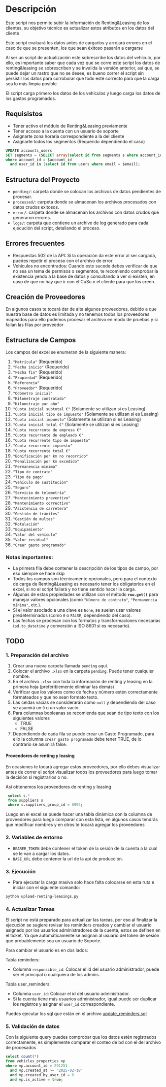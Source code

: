# Descripción

Este script nos permite subir la información de Renting&Leasing de los clientes, su objetivo técnico es actualizar estos
atributos
en los datos del cliente

Este script evaluará los datos antes de cargarlos y arrojará errores en el caso de que se presenten, los que sean
éxitoso pasarán a cargarse

Al ser un script de actualización este sobrescribe los datos del vehículo, por ello,
es importante saber que cada vez que se corre este script los datos de renting&leasing se sobrescriben y se invalida la
versión anterior,
así que, se puede dejar un rastro que no se desee, es bueno correr el script sin persistir los datos para corroborar que
todo esté correcto para
que la carga sea lo más limpia posible.

El script carga primero los datos de los vehículos y luego carga los datos de los gastos programados.

## Requisistos

- Tener activo el módulo de Renting&Leasing previamente
- Tener acceso a la cuenta con un usuario de soporte
- Asignarte zona horaria correspondiente a la del cliente
- Asignarte todos los segmentos (Requerido dependiendo el caso)

```sql
UPDATE accounts_users
SET segments = (SELECT array(select id from segments s where account_id = $account_id))
where account_id = $account_id
  and user_id in (select id from users where email = $email);
```

## Estructura del Proyecto

- `pending/`: carpeta donde se colocan los archivos de datos pendientes de procesar.
- `processed/`: carpeta donde se almacenan los archivos procesados con datos crudos exitosos.
- `error/`: carpeta donde se almacenan los archivos con datos crudos que generaron errores.
- `logs/`: carpeta que contiene un archivo de log generado para cada ejecución del script, detallando el proceso.

## Errores frecuentes

- Respuestas 502 de la API: Si la operación da este error al ser cargada, puedes repetir el proceso con el archivo de
  error
- Vehículos no encontrados: Cuando esto sucede debes verificar de que no sea un tema de permisos o segmentos, te
  recomiendo comprobar la existencia
  yendo a la base de datos y consultando a ver si existen, en caso de que no hay que ir con el CuSu o el cliente para
  que los creen.

## Creación de Proveedores

En algunos casos te tocará dar de alta algunos proveedores, debido a que nuestra base de datos es limitada y no tenemos
todos los proveedores mapeados
para ello podemos procesar el archivo en modo de pruebas y si fallan las filas por proveedor

## Estructura de Campos

Los campos del excel se enumeran de la siguiente manera:

1. `"Matrícula"` (Requerido)
2. `"Fecha inicio"` (Requerido)
3. `"Fecha fin"` (Requerido)
4. `"Propiedad"` (Requerido)
5. `"Referencia"`
6. `"Proveedor"` (Requerido)
7. `"Odómetro inicial"`
8. `"Kilometraje contratado"`
9. `"Kilometraje por año"`
10. `"Cuota inicial subtotal €"` (Solamente se utilizan si es Leasing)
11. `"Cuota inicial tipo de impuesto"` (Solamente se utilizan si es Leasing)
12. `"Cuota inicial impuesto"` (Solamente se utilizan si es Leasing)
13. `"Cuota inicial total €"` (Solamente se utilizan si es Leasing)
14. `"Cuota recurrente de empresa €"`
15. `"Cuota recurrente de empleado €"`
16. `"Cuota recurrente tipo de impuesto"`
17. `"Cuota recurrente impuesto"`
18. `"Cuota recurrente total €"`
19. `"Bonificación por km no recorrido"`
20. `"Penalización por km excedido"`
21. `"Permanencia mínima"`
22. `"Tipo de contrato"`
23. `"Tipo de pago"`
24. `"Vehículo de sustitución"`
25. `"Seguro"`
26. `"Servicio de telemetría"`
27. `"Mantenimiento preventivo"`
28. `"Mantenimiento correctivo"`
29. `"Asistencia de carretera"`
30. `"Gestión de trámites"`
31. `"Gestión de multas"`
32. `"Rotulación"`
33. `"Equipamiento"`
34. `"Valor del vehículo"`
35. `"Valor residual"`
36. `"Crear gasto programado"`

### Notas importantes:

- La primera fila debe contener la descripción de los tipos de campo, por eso siempre se hace skip
- Todos los campos son técnicamente opcionales, pero para el contexto de carga de Renting&Leasing es necesario tener los
  obligatorios en el excel, si no el script fallará y no tiene sentido hacer la carga.
- Algunas de estas propiedades se utilizan con el método **`row.get()`** para manejar valores opcionales (como
  `"Número de contrato"`, `"Permanencia mínima"`, etc.).
- Si el valor asociado a una clave es `None`, se suelen usar valores predeterminados (como `0` o `FALSE`, dependiendo
  del caso).
- Las fechas se procesan con los formatos y transformaciones necesarias (`pd.to_datetime` y conversión a ISO 8601 si es
  necesario).

## TODO

### 1. Preparación del archivo

1. Crear una nueva carpeta llamada `pending` aquí.
2. Colocar el archivo `.xlsx` en la carpeta `pending`. Puede tener cualquier nombre.
3. En el archivo `.xlsx` con toda la información de renting y leasing en la primera hoja (preferiblemente eliminar las
   demás)
4. Verificar que los valores como de fecha y número estén correctamente formateados y que no sean formato texto.
5. Las celdas vacías se considerarán como `null` y dependiendo del caso se asumirá un `0` o un valor vacío
6. Para columnas booleanas se recomienda que sean de tipo texto con los siguientes valores
    - TRUE
    - FALSE
7. Dependiendo de cada fila se puede crear un Gasto Programado, para ello la columna `crear gasto programado` debe tener
   TRUE, de lo contrario se asumirá false.

#### Proveedores de renting y leasing

En ocasiones te tocará agregar estos proveedores, por ello debes visualizar antes de correr el script visualizar todos
los proveedores
para luego tomar la decisión si registrarlos o no.

Así obtenemos los proveedores de renting y leasing

```sql
 select s.*
 from suppliers s
 where s.suppliers_group_id = 6992;
```

Luego en el excel se puede hacer una tabla dinámica con la columna de proveedores para luego comparar con esta lista,
en algunos casos tendrás que modificar nombres y en otros te tocará agregar los proveedores

### 2. Variables de entorno

- `BEARER_TOKEN` debe contener el token de la sesión de la cuenta a la cual se le van a cargar los datos.
- `BASE_URL` debe contener la url de la api de producción.

### 3. Ejecución

- Para ejecutar la carga masiva solo hace falta colocarse en esta ruta e iniciar con el siguiente comando:

```bash
python upload-renting-leasings.py
```

### 4. Actualizar Tareas

El script no está preparado para actualizar las tareas, por eso al finalizar la ejecución se sugiere revisar
los reminders creados y cambiar el usuario asignado por los usuarios administradores de la cuenta, estos se definen en
el ticket.
Ya que automáticamente se asignan al usuario del token de sesión que probablemente sea un usuario de Soporte.

Para cambiar el usuario es en dos lados:

Tabla reminders:

- Columna `responsible_id`: Colocar el id del usuario administrador, puede ser el principal o cualquiera de los admins.

Tabla user_reminders:

- Columna `user_id`: Colocar el id del usuario administrador.
- Si la cuenta tiene más usuarios administrador, igual puede ser duplicar los registros y asignar el `user_id`
  correspondiente.

Puedes ejecutar los sql que están en el archivo [update_reminders.sql](update_reminders.sql)

### 5. Validación de datos

Con la siguiente query puedes comprobar que los datos estén registrados correctamente, es simplemente comparar el conteo
de bd con el del archivo de procesados

```sql
select count(*)
from vehicles_properties vp
where vp.account_id = 291251
  and vp.created_at >= '2025-02-18'
  and vp.created_by_user_id = 6
  and vp.is_active = true;
```